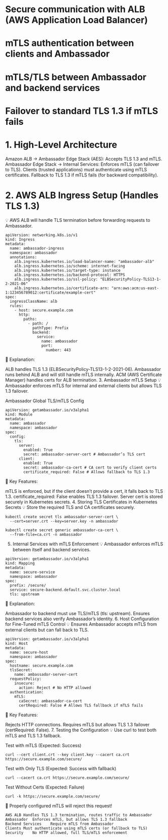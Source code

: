 
# Secure communication with ALB (AWS Application Load Balancer)
# mTLS authentication between clients and Ambassador
# mTLS/TLS between Ambassador and backend services
# Failover to standard TLS 1.3 if mTLS fails


# 1. High-Level Architecture
Amazon ALB → Ambassador Edge Stack (AES): Accepts TLS 1.3 and mTLS.
Ambassador Edge Stack → Internal Services: Enforces mTLS (can failover to TLS).
Clients (trusted applications) must authenticate using mTLS certificates.
Fallback to TLS 1.3 if mTLS fails (for backward compatibility).

# 2. AWS ALB Ingress Setup (Handles TLS 1.3)
💡 AWS ALB will handle TLS termination before forwarding requests to Ambassador.

```
apiVersion: networking.k8s.io/v1
kind: Ingress
metadata:
  name: ambassador-ingress
  namespace: ambassador
  annotations:
    alb.ingress.kubernetes.io/load-balancer-name: "ambassador-alb"
    alb.ingress.kubernetes.io/scheme: internet-facing
    alb.ingress.kubernetes.io/target-type: instance
    alb.ingress.kubernetes.io/backend-protocol: HTTPS
    alb.ingress.kubernetes.io/ssl-policy: "ELBSecurityPolicy-TLS13-1-2-2021-06"
    alb.ingress.kubernetes.io/certificate-arn: "arn:aws:acm:us-east-1:123456789012:certificate/example-cert"
spec:
  ingressClassName: alb
  rules:
    - host: secure.example.com
      http:
        paths:
          - path: /
            pathType: Prefix
            backend:
              service:
                name: ambassador
                port:
                  number: 443
```

                  
📌 Explanation:

ALB handles TLS 1.3 (ELBSecurityPolicy-TLS13-1-2-2021-06).
Ambassador runs behind ALB and will still handle mTLS internally.
ACM (AWS Certificate Manager) handles certs for ALB termination.
3. Ambassador mTLS Setup
💡 Ambassador enforces mTLS for internal and external clients but allows TLS 1.3 failover.

Ambassador Global TLS/mTLS Config

```
apiVersion: getambassador.io/v3alpha1
kind: Module
metadata:
  name: ambassador
  namespace: ambassador
spec:
  config:
    tls:
      server:
        enabled: True
        secret: ambassador-server-cert # Ambassador’s TLS cert
      client:
        enabled: True
        secret: ambassador-ca-cert # CA cert to verify client certs
        certificate_required: False # Allows fallback to TLS 1.3
```
        
📌 Key Features:

mTLS is enforced, but if the client doesn’t provide a cert, it falls back to TLS 1.3.
certificate_required: False enables TLS 1.3 failover.
Server cert is stored securely in Kubernetes secrets.
4. Storing TLS Certificates in Kubernetes Secrets
💡 Store the required TLS and CA certificates securely.

```
kubectl create secret tls ambassador-server-cert \
  --cert=server.crt --key=server.key -n ambassador

kubectl create secret generic ambassador-ca-cert \
  --from-file=ca.crt -n ambassador
```

5. Internal Services with mTLS Enforcement
💡 Ambassador enforces mTLS between itself and backend services.

```
apiVersion: getambassador.io/v3alpha1
kind: Mapping
metadata:
  name: secure-service
  namespace: ambassador
spec:
  prefix: /secure/
  service: secure-backend.default.svc.cluster.local
  tls: upstream
```


📌 Explanation:

Ambassador to backend must use TLS/mTLS (tls: upstream).
Ensures backend services also verify Ambassador’s identity.
6. Host Configuration for Fine-Tuned mTLS Control
💡 Ensures Ambassador accepts mTLS from external clients but can fall back to TLS.

```
apiVersion: getambassador.io/v3alpha1
kind: Host
metadata:
  name: secure-host
  namespace: ambassador
spec:
  hostname: secure.example.com
  tlsSecret:
    name: ambassador-server-cert
  requestPolicy:
    insecure:
      action: Reject # No HTTP allowed
  authentication:
    mTLS:
      caSecret: ambassador-ca-cert
      certRequired: False # Allows TLS fallback if mTLS fails
```

📌 Key Features:

Rejects HTTP connections.
Requires mTLS but allows TLS 1.3 failover (certRequired: False).
7. Testing the Configuration
💡 Use curl to test both mTLS and TLS 1.3 fallback.

Test with mTLS (Expected: Success)

```
curl --cert client.crt --key client.key --cacert ca.crt https://secure.example.com/secure/
```

Test with Only TLS (Expected: Success with fallback)

```
curl --cacert ca.crt https://secure.example.com/secure/
```

Test Without Certs (Expected: Failure)
```
curl -k https://secure.example.com/secure/
```

🚀 Properly configured mTLS will reject this request!

```
AWS ALB	Handles TLS 1.3 termination, routes traffic to Ambassador
Ambassador	Enforces mTLS, but allows TLS 1.3 fallback
Backend Services	Require mTLS from Ambassador
Clients	Must authenticate using mTLS certs (or fallback to TLS)
Security	No HTTP allowed, full TLS/mTLS enforcement
```
